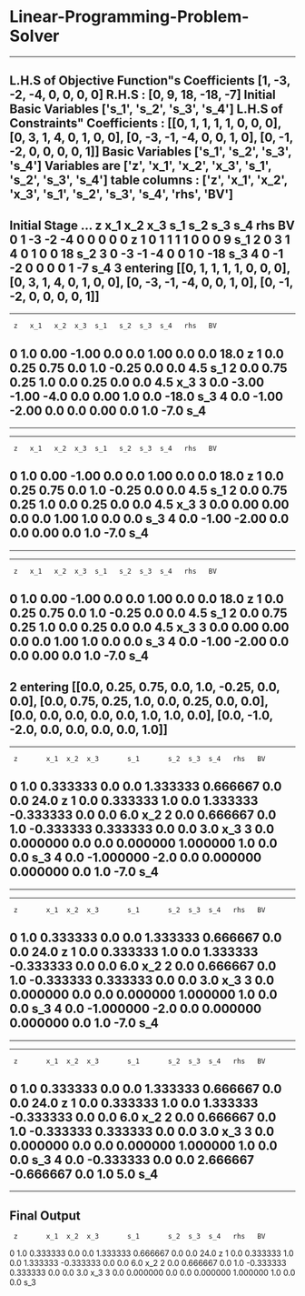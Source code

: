 # Linear-Programming-Problem-Solver


--------------------------------------------------------------------------
L.H.S of Objective Function"s Coefficients  [1, -3, -2, -4, 0, 0, 0, 0]
R.H.S : [0, 9, 18, -18, -7]
Initial Basic Variables  ['s_1', 's_2', 's_3', 's_4']
L.H.S of Constraints" Coefficients :  [[0, 1, 1, 1, 1, 0, 0, 0], [0, 3, 1, 4, 0, 1, 0, 0], [0, -3, -1, -4, 0, 0, 1, 0], [0, -1, -2, 0, 0, 0, 0, 1]]
Basic Variables  ['s_1', 's_2', 's_3', 's_4']
Variables are  ['z', 'x_1', 'x_2', 'x_3', 's_1', 's_2', 's_3', 's_4']
table columns : ['z', 'x_1', 'x_2', 'x_3', 's_1', 's_2', 's_3', 's_4', 'rhs', 'BV']
---------------------------------------------------------------------------
Initial Stage ...
   z  x_1  x_2  x_3  s_1  s_2  s_3  s_4  rhs   BV
0  1   -3   -2   -4    0    0    0    0    0    z
1  0    1    1    1    1    0    0    0    9  s_1
2  0    3    1    4    0    1    0    0   18  s_2
3  0   -3   -1   -4    0    0    1    0  -18  s_3
4  0   -1   -2    0    0    0    0    1   -7  s_4
3 entering [[0, 1, 1, 1, 1, 0, 0, 0], [0, 3, 1, 4, 0, 1, 0, 0], [0, -3, -1, -4, 0, 0, 1, 0], [0, -1, -2, 0, 0, 0, 0, 1]]
------------------------------------------------------------------------------------
------------------------------------------------------------------------------------
     z   x_1   x_2  x_3  s_1   s_2  s_3  s_4   rhs   BV
0  1.0  0.00 -1.00  0.0  0.0  1.00  0.0  0.0  18.0    z
1  0.0  0.25  0.75  0.0  1.0 -0.25  0.0  0.0   4.5  s_1
2  0.0  0.75  0.25  1.0  0.0  0.25  0.0  0.0   4.5  x_3
3  0.0 -3.00 -1.00 -4.0  0.0  0.00  1.0  0.0 -18.0  s_3
4  0.0 -1.00 -2.00  0.0  0.0  0.00  0.0  1.0  -7.0  s_4
------------------------------------------------------------------------------------
------------------------------------------------------------------------------------
------------------------------------------------------------------------------------
     z   x_1   x_2  x_3  s_1   s_2  s_3  s_4   rhs   BV
0  1.0  0.00 -1.00  0.0  0.0  1.00  0.0  0.0  18.0    z
1  0.0  0.25  0.75  0.0  1.0 -0.25  0.0  0.0   4.5  s_1
2  0.0  0.75  0.25  1.0  0.0  0.25  0.0  0.0   4.5  x_3
3  0.0  0.00  0.00  0.0  0.0  1.00  1.0  0.0   0.0  s_3
4  0.0 -1.00 -2.00  0.0  0.0  0.00  0.0  1.0  -7.0  s_4
------------------------------------------------------------------------------------
------------------------------------------------------------------------------------
------------------------------------------------------------------------------------
     z   x_1   x_2  x_3  s_1   s_2  s_3  s_4   rhs   BV
0  1.0  0.00 -1.00  0.0  0.0  1.00  0.0  0.0  18.0    z
1  0.0  0.25  0.75  0.0  1.0 -0.25  0.0  0.0   4.5  s_1
2  0.0  0.75  0.25  1.0  0.0  0.25  0.0  0.0   4.5  x_3
3  0.0  0.00  0.00  0.0  0.0  1.00  1.0  0.0   0.0  s_3
4  0.0 -1.00 -2.00  0.0  0.0  0.00  0.0  1.0  -7.0  s_4
------------------------------------------------------------------------------------
2 entering [[0.0, 0.25, 0.75, 0.0, 1.0, -0.25, 0.0, 0.0], [0.0, 0.75, 0.25, 1.0, 0.0, 0.25, 0.0, 0.0], [0.0, 0.0, 0.0, 0.0, 0.0, 1.0, 1.0, 0.0], [0.0, -1.0, -2.0, 0.0, 0.0, 0.0, 0.0, 1.0]]
------------------------------------------------------------------------------------
------------------------------------------------------------------------------------
     z       x_1  x_2  x_3       s_1       s_2  s_3  s_4   rhs   BV
0  1.0  0.333333  0.0  0.0  1.333333  0.666667  0.0  0.0  24.0    z
1  0.0  0.333333  1.0  0.0  1.333333 -0.333333  0.0  0.0   6.0  x_2
2  0.0  0.666667  0.0  1.0 -0.333333  0.333333  0.0  0.0   3.0  x_3
3  0.0  0.000000  0.0  0.0  0.000000  1.000000  1.0  0.0   0.0  s_3
4  0.0 -1.000000 -2.0  0.0  0.000000  0.000000  0.0  1.0  -7.0  s_4
------------------------------------------------------------------------------------
------------------------------------------------------------------------------------
------------------------------------------------------------------------------------
     z       x_1  x_2  x_3       s_1       s_2  s_3  s_4   rhs   BV
0  1.0  0.333333  0.0  0.0  1.333333  0.666667  0.0  0.0  24.0    z
1  0.0  0.333333  1.0  0.0  1.333333 -0.333333  0.0  0.0   6.0  x_2
2  0.0  0.666667  0.0  1.0 -0.333333  0.333333  0.0  0.0   3.0  x_3
3  0.0  0.000000  0.0  0.0  0.000000  1.000000  1.0  0.0   0.0  s_3
4  0.0 -1.000000 -2.0  0.0  0.000000  0.000000  0.0  1.0  -7.0  s_4
------------------------------------------------------------------------------------
------------------------------------------------------------------------------------
------------------------------------------------------------------------------------
     z       x_1  x_2  x_3       s_1       s_2  s_3  s_4   rhs   BV
0  1.0  0.333333  0.0  0.0  1.333333  0.666667  0.0  0.0  24.0    z
1  0.0  0.333333  1.0  0.0  1.333333 -0.333333  0.0  0.0   6.0  x_2
2  0.0  0.666667  0.0  1.0 -0.333333  0.333333  0.0  0.0   3.0  x_3
3  0.0  0.000000  0.0  0.0  0.000000  1.000000  1.0  0.0   0.0  s_3
4  0.0 -0.333333  0.0  0.0  2.666667 -0.666667  0.0  1.0   5.0  s_4
------------------------------------------------------------------------------------
--------------------------------------------------------------------------------------
Final Output
--------------------------------------------------------------------------------------

     z       x_1  x_2  x_3       s_1       s_2  s_3  s_4   rhs   BV
0  1.0  0.333333  0.0  0.0  1.333333  0.666667  0.0  0.0  24.0    z
1  0.0  0.333333  1.0  0.0  1.333333 -0.333333  0.0  0.0   6.0  x_2
2  0.0  0.666667  0.0  1.0 -0.333333  0.333333  0.0  0.0   3.0  x_3
3  0.0  0.000000  0.0  0.0  0.000000  1.000000  1.0  0.0   0.0  s_3
